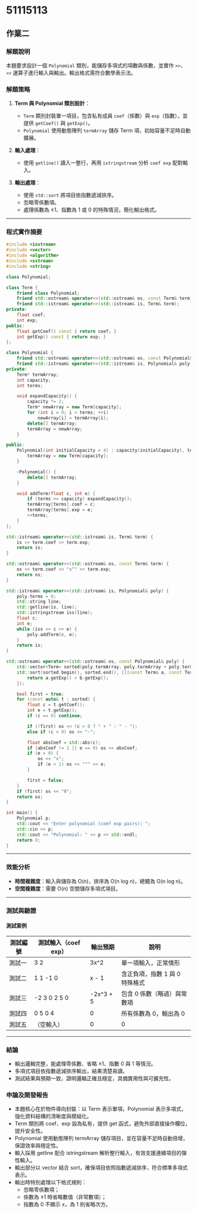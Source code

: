 # 51115113

## 作業二

### 解題說明

本題要求設計一個 `Polynomial` 類別，能儲存多項式的項數與係數，並實作 `>>`、`<<` 運算子進行輸入與輸出。輸出格式需符合數學表示法。

### 解題策略

1. **Term 與 Polynomial 類別設計**：

   * `Term` 類別封裝單一項目，包含私有成員 `coef`（係數）與 `exp`（指數），並提供 `getCoef()` 與 `getExp()`。
   * `Polynomial` 使用動態陣列 `termArray` 儲存 Term 項，初始容量不足時自動擴展。

2. **輸入處理**：

   * 使用 `getline()` 讀入一整行，再用 `istringstream` 分析 `coef exp` 配對輸入。

3. **輸出處理**：

   * 使用 `std::sort` 將項目依指數遞減排序。
   * 忽略零係數項。
   * 處理係數為 ±1、指數為 1 或 0 的特殊情況，簡化輸出格式。

---

### 程式實作摘要

```cpp
#include <iostream>
#include <vector>
#include <algorithm>
#include <sstream>
#include <string>

class Polynomial;

class Term {
    friend class Polynomial;
    friend std::ostream& operator<<(std::ostream& os, const Term& term);
    friend std::istream& operator>>(std::istream& is, Term& term);
private:
    float coef;
    int exp;
public:
    float getCoef() const { return coef; }
    int getExp() const { return exp; }
};

class Polynomial {
    friend std::ostream& operator<<(std::ostream& os, const Polynomial& poly);
    friend std::istream& operator>>(std::istream& is, Polynomial& poly);
private:
    Term* termArray;
    int capacity;
    int terms;

    void expandCapacity() {
        capacity *= 2;
        Term* newArray = new Term[capacity];
        for (int i = 0; i < terms; ++i)
            newArray[i] = termArray[i];
        delete[] termArray;
        termArray = newArray;
    }

public:
    Polynomial(int initialCapacity = 4) : capacity(initialCapacity), terms(0) {
        termArray = new Term[capacity];
    }

    ~Polynomial() {
        delete[] termArray;
    }

    void addTerm(float c, int e) {
        if (terms >= capacity) expandCapacity();
        termArray[terms].coef = c;
        termArray[terms].exp = e;
        ++terms;
    }
};

std::istream& operator>>(std::istream& is, Term& term) {
    is >> term.coef >> term.exp;
    return is;
}

std::ostream& operator<<(std::ostream& os, const Term& term) {
    os << term.coef << "x^" << term.exp;
    return os;
}

std::istream& operator>>(std::istream& is, Polynomial& poly) {
    poly.terms = 0;
    std::string line;
    std::getline(is, line);
    std::istringstream iss(line);
    float c;
    int e;
    while (iss >> c >> e) {
        poly.addTerm(c, e);
    }
    return is;
}

std::ostream& operator<<(std::ostream& os, const Polynomial& poly) {
    std::vector<Term> sorted(poly.termArray, poly.termArray + poly.terms);
    std::sort(sorted.begin(), sorted.end(), [](const Term& a, const Term& b) {
        return a.getExp() > b.getExp();
    });

    bool first = true;
    for (const auto& t : sorted) {
        float c = t.getCoef();
        int e = t.getExp();
        if (c == 0) continue;

        if (!first) os << (c > 0 ? " + " : " - ");
        else if (c < 0) os << "-";

        float absCoef = std::abs(c);
        if (absCoef != 1 || e == 0) os << absCoef;
        if (e > 0) {
            os << "x";
            if (e > 1) os << "^" << e;
        }

        first = false;
    }
    if (first) os << "0";
    return os;
}

int main() {
    Polynomial p;
    std::cout << "Enter polynomial (coef exp pairs): ";
    std::cin >> p;
    std::cout << "Polynomial: " << p << std::endl;
    return 0;
}
```

---

### 效能分析

* **時間複雜度**：輸入與儲存為 O(n)，排序為 O(n log n)，總體為 O(n log n)。
* **空間複雜度**：需要 O(n) 空間儲存多項式項目。

---

### 測試與驗證

#### 測試案例

| 測試編號 | 測試輸入（coef exp） | 輸出預期         | 說明                            |
|----------|----------------------|------------------|---------------------------------|
| 測試一   | 3 2                  | 3x^2             | 單一項輸入，正常情形            |
| 測試二   | 1 1 -1 0             | x - 1            | 含正負項，指數 1 與 0 特殊格式   |
| 測試三   | -2 3 0 2 5 0         | -2x^3 + 5        | 包含 0 係數（略過）與常數項      |
| 測試四   | 0 5 0 4              | 0                | 所有係數為 0，輸出為 0          |
| 測試五   | （空輸入）           | 0                | 0                       |

---

### 結論

- 輸出邏輯完整，能處理零係數、省略 ±1、指數 0 與 1 等情況。
- 多項式項目依指數遞減排序輸出，結果清楚易讀。
- 測試結果與預期一致，證明邏輯正確且穩定，具備實用性與可擴充性。

### 申論及開發報告

- 本題核心在於物件導向封裝：以 Term 表示單項，Polynomial 表示多項式，強化資料結構的清晰度與模組化。
- Term 類別將 coef、exp 設為私有，提供 get 函式，避免外部直接操作欄位，提升安全性。
- Polynomial 使用動態陣列 termArray 儲存項目，並在容量不足時自動倍增，保證效率與穩定性。
- 輸入採用 getline 配合 istringstream 解析整行輸入，有效支援連續項目的彈性輸入。
- 輸出部分以 vector 結合 sort，確保項目依照指數遞減排序，符合標準多項式表示。
- 輸出時特別處理以下格式規則：
  - 忽略零係數項；
  - 係數為 ±1 時省略數值（非常數項）；
  - 指數為 0 不顯示 x，為 1 則省略次方。
